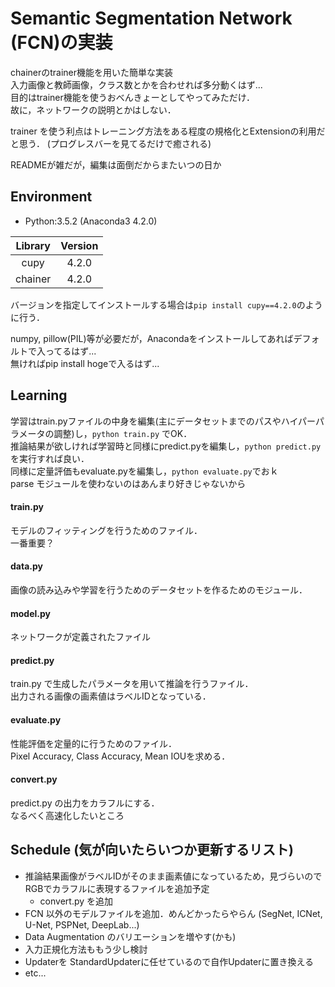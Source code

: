 # Semantic Segmentation Network (FCN)の実装
chainerのtrainer機能を用いた簡単な実装 <br>
入力画像と教師画像，クラス数とかを合わせれば多分動くはず...<br>
目的はtrainer機能を使うおべんきょーとしてやってみただけ．<br>
故に，ネットワークの説明とかはしない．

trainer を使う利点はトレーニング方法をある程度の規格化とExtensionの利用だと思う．
(プログレスバーを見てるだけで癒される)

READMEが雑だが，編集は面倒だからまたいつの日か


## Environment
- Python:3.5.2 (Anaconda3 4.2.0)

| Library | Version |
|  :---:  |  :---:  |
|cupy     |4.2.0    |
|chainer  |4.2.0    |

バージョンを指定してインストールする場合は`pip install cupy==4.2.0`のように行う．

numpy, pillow(PIL)等が必要だが，Anacondaをインストールしてあればデフォルトで入ってるはず...
<br>
無ければpip install hogeで入るはず...


## Learning
学習はtrain.pyファイルの中身を編集(主にデータセットまでのパスやハイパーパラメータの調整)し，`python train.py` でOK．
<br>
推論結果が欲しければ学習時と同様にpredict.pyを編集し，`python predict.py`を実行すれば良い．
<br>
同様に定量評価もevaluate.pyを編集し，`python evaluate.py`でおｋ
<br>
parse モジュールを使わないのはあんまり好きじゃないから

#### train.py
モデルのフィッティングを行うためのファイル．<br>
一番重要？
#### data.py
画像の読み込みや学習を行うためのデータセットを作るためのモジュール．
#### model.py
ネットワークが定義されたファイル
#### predict.py
train.py で生成したパラメータを用いて推論を行うファイル．<br>
出力される画像の画素値はラベルIDとなっている．
#### evaluate.py
性能評価を定量的に行うためのファイル．<br>
Pixel Accuracy, Class Accuracy, Mean IOUを求める．
#### convert.py
predict.py の出力をカラフルにする．<br>
なるべく高速化したいところ

## Schedule (気が向いたらいつか更新するリスト)
- 推論結果画像がラベルIDがそのまま画素値になっているため，見づらいのでRGBでカラフルに表現するファイルを追加予定
  - convert.py を追加
- FCN 以外のモデルファイルを追加．めんどかったらやらん (SegNet, ICNet, U-Net, PSPNet, DeepLab...)
- Data Augmentation のバリエーションを増やす(かも)
- 入力正規化方法ももう少し検討
- Updaterを StandardUpdaterに任せているので自作Updaterに置き換える
- etc...
